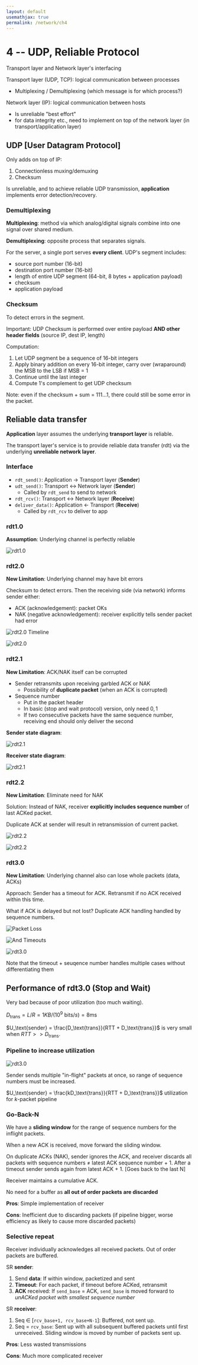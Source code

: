 ```yaml
---
layout: default
usemathjax: true
permalink: /network/ch4
---
```


# 4 -- UDP, Reliable Protocol

Transport layer and Network layer's interfacing

Transport layer (UDP, TCP): logical communication between processes

- Multiplexing / Demultiplexing (which message is for which process?)

Network layer (IP): logical communication between hosts

- Is unreliable "best effort"
- for data integrity etc., need to implement on top of the network layer (in transport/application layer)

## UDP [User Datagram Protocol]

Only adds on top of IP:

1. Connectionless muxing/demuxing
2. Checksum

Is unreliable, and to achieve reliable UDP transmission, **application** implements error detection/recovery.

### Demultiplexing

**Multiplexing**: method via which analog/digital signals combine into one signal over shared medium.

**Demultiplexing**: opposite process that separates signals.

For the server, a single port serves **every client**. UDP's segment includes:

- source port number (16-bit)
- destination port number (16-bit)
- length of entire UDP segment (64-bit, 8 bytes + application payload)
- checksum
- application payload

### Checksum

To detect errors in the segment.

Important: UDP Checksum is performed over entire payload **AND other header fields** (source IP, dest IP, length)

Computation:

1. Let UDP segment be a sequence of 16-bit integers
2. Apply binary addition on every 16-bit integer, carry over (wraparound) the MSB to the LSB if MSB = 1
3. Continue until the last integer
4. Compute 1's complement to get UDP checksum

Note: even if the checksum + sum = 111...1, there could still be some error in the packet.

## Reliable data transfer

**Application** layer assumes the underlying **transport layer** is reliable.

The transport layer's service is to provide reliable data transfer (rdt) via the underlying **unreliable network layer**.

### Interface

- `rdt_send()`: Application $\rightarrow$ Transport layer (**Sender**)
- `udt_send()`: Transport $\leftrightarrow$​​ Network layer (**Sender**)
  - Called by `rdt_send` to send to network
- `rdt_rcv()`: Transport $\leftrightarrow$ Network layer (**Receive**)
- `deliver_data()`: Application $\leftarrow$​​ Transport (**Receive**)
  - Called by `rdt_rcv` to deliver to app

### rdt1.0

**Assumption**: Underlying channel is perfectly reliable

![rdt1.0](/notes-blog/assets/img/network/rdt1-0.png)

### rdt2.0

**New Limitation**: Underlying channel may have bit errors

Checksum to detect errors. Then the receiving side (via network) informs sender either:

- ACK (acknowledgement): packet OKs
- NAK (negative acknowledgement): receiver explicitly tells sender packet had error

![rdt2.0 Timeline](/notes-blog/assets/img/network/rdt2-0_time.png)

![rdt2.0](/notes-blog/assets/img/network/rdt2-0.png)

### rdt2.1

**New Limitation**: ACK/NAK itself can be corrupted

- Sender retransmits upon receiving garbled ACK or NAK
  - Possibility of **duplicate packet** (when an ACK is corrupted)
- Sequence number
  - Put in the packet header
  - In basic (stop and wait protocol) version, only need ${0, 1}$
  - If two consecutive packets have the same sequence number, receiving end should only deliver the second

**Sender state diagram**:

![rdt2.1](/notes-blog/assets/img/network/rdt2-1-sender.png)

**Receiver state diagram**:

![rdt2.1](/notes-blog/assets/img/network/rdt2-1-rcv.png)

### rdt2.2

**New Limitation**: Eliminate need for NAK

Solution: Instead of NAK, receiver **explicitly includes sequence number** of last ACKed packet.

Duplicate ACK at sender will result in retransmission of current packet.

![rdt2.2](/notes-blog/assets/img/network/rdt2-2-sender.png)

![rdt2.2](/notes-blog/assets/img/network/rdt2-2-rcv.png)

### rdt3.0

**New Limitation**: Underlying channel also can lose whole packets (data, ACKs)

Approach: Sender has a timeout for ACK. Retransmit if no ACK received within this time.

What if ACK is delayed but not lost? Duplicate ACK handling handled by sequence numbers.

![Packet Loss](/notes-blog/assets/img/network/rdt3-0-packet-loss.png)

![And Timeouts](/notes-blog/assets/img/network/rdt3-0-timeouts.png)

![rdt3.0](/notes-blog/assets/img/network/rdt3-0-sender.png)

Note that the timeout + seuqence number handles multiple cases without differentiating them

## Performance of rdt3.0 (Stop and Wait)

Very bad because of poor utilization (too much waiting).

$D_\text{trans} = L/R = 1KB / (10^9 \text{ bits}/s) = 8 \text{ms}$

$U_\text{sender} = \frac{D_\text{trans}}{RTT + D_\text{trans}}$ is very small when $RTT >> D_\text{trans}$.

### Pipeline to increase utilization

![rdt3.0](/notes-blog/assets/img/network/rdt-pipeline.png)

Sender sends multiple "in-flight" packets at once, so range of sequence numbers must be increased. 

$U_\text{sender} = \frac{kD_\text{trans}}{RTT + D_\text{trans}}$  utilization for $k$-packet pipeline

### Go-Back-N

We have a **sliding window** for the range of sequence numbers for the inflight packets.

When a new ACK is received, move forward the sliding window.

On duplicate ACKs (NAK), sender ignores the ACK, and receiver discards all packets with sequence numbers $\neq$​​​ latest ACK sequence number + 1. After a timeout sender sends again from latest ACK + 1. [Goes back to the last N]

Receiver maintains a cumulative ACK.

No need for a buffer as **all out of order packets are discarded**

**Pros**: Simple implementation of receiver

**Cons**: Inefficient due to discarding packets (if pipeline bigger, worse efficiency as likely to cause more discarded packets)

### Selective repeat

Receiver individually acknowledges all received packets. Out of order packets are buffered.

SR **sender**:

1. Send **data**: If within window, packetized and sent
2. **Timeout**: For each packet, if timeout before ACKed, retransmit
3. **ACK** received: If `send_base` = ACK, `send_base` is moved forward to *unACKed packet with smallest sequence number*

SR **receiver**:

1. Seq $\in$ [`rcv_base+1, rcv_base+N-1`]: Buffered, not sent up.
2. Seq = `rcv_base`: Sent up with all subsequent buffered packets until first unreceived. Sliding window is moved by number of packets sent up.

**Pros**: Less wasted transmissions

**Cons**: Much more complicated receiver
